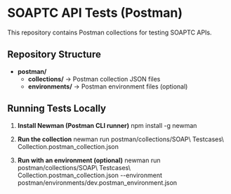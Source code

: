 # SOAPTC API Tests (Postman)

This repository contains Postman collections for testing SOAPTC APIs.

## Repository Structure

- **postman/**  
  - **collections/** → Postman collection JSON files  
  - **environments/** → Postman environment files (optional)  

## Running Tests Locally

1. **Install Newman (Postman CLI runner)**
npm install -g newman

3. **Run the collection**
newman run postman/collections/SOAP\ Testcases\ Collection.postman_collection.json

4. **Run with an environment (optional)**
newman run postman/collections/SOAP\ Testcases\ Collection.postman_collection.json \--environment postman/environments/dev.postman_environment.json


